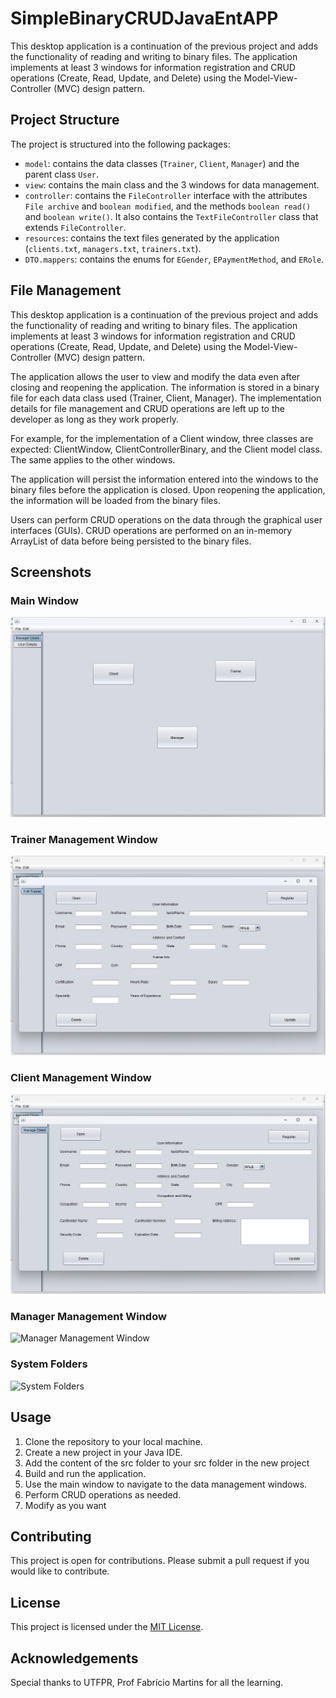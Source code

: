 # SimpleBinaryCRUDJavaEntAPP
This desktop application is a continuation of the previous project and adds the functionality of reading and writing to binary files. The application implements at least 3 windows for information registration and CRUD operations (Create, Read, Update, and Delete) using the Model-View-Controller (MVC) design pattern.

## Project Structure

The project is structured into the following packages:
- `model`: contains the data classes (`Trainer`, `Client`, `Manager`) and the parent class `User`.
- `view`: contains the main class and the 3 windows for data management.
- `controller`: contains the `FileController` interface with the attributes `File archive` and `boolean modified`, and the methods `boolean read()` and `boolean write()`. It also contains the `TextFileController` class that extends `FileController`.
- `resources`: contains the text files generated by the application (`clients.txt`, `managers.txt`, `trainers.txt`).
- `DTO.mappers`: contains the enums for `EGender`, `EPaymentMethod`, and `ERole`.

## File Management

This desktop application is a continuation of the previous project and adds the functionality of reading and writing to binary files. The application implements at least 3 windows for information registration and CRUD operations (Create, Read, Update, and Delete) using the Model-View-Controller (MVC) design pattern.

The application allows the user to view and modify the data even after closing and reopening the application. The information is stored in a binary file for each data class used (Trainer, Client, Manager). The implementation details for file management and CRUD operations are left up to the developer as long as they work properly.

For example, for the implementation of a Client window, three classes are expected: ClientWindow, ClientControllerBinary, and the Client model class. The same applies to the other windows.

The application will persist the information entered into the windows to the binary files before the application is closed. Upon reopening the application, the information will be loaded from the binary files.

Users can perform CRUD operations on the data through the graphical user interfaces (GUIs). CRUD operations are performed on an in-memory ArrayList of data before being persisted to the binary files.

## Screenshots

### Main Window
![Main Window](Main.png)

### Trainer Management Window
![Trainer Management Window](Trainer.png)

### Client Management Window
![Client Management Window](Client.png)

### Manager Management Window
![Manager Management Window](mMnager.png)

### System Folders
![System Folders](Sistema_Pastas.jpeg)

## Usage

1. Clone the repository to your local machine.
2. Create a new  project in your Java IDE.
3. Add the content of the src folder to your src folder in the new project
4. Build and run the application.
5. Use the main window to navigate to the data management windows.
6. Perform CRUD operations as needed.
7. Modify as you want

## Contributing

This project is open for contributions. Please submit a pull request if you would like to contribute.

## License

This project is licensed under the [MIT License](LICENSE).

## Acknowledgements

Special thanks to UTFPR, Prof Fabrício Martins for all the learning.



